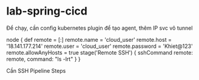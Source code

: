 # lab-spring-cicd


Để chạy, cần config kubernetes plugin để tạo agent, thêm IP svc vô tunnel 



node {
    def remote = [:]
      remote.name = 'cloud_user'
      remote.host = '18.141.177.214'
      remote.user = 'cloud_user'
      remote.password = 'Khiet@123'
      remote.allowAnyHosts = true
      stage('Remote SSH') {
        sshCommand remote: remote, command: "ls -lrt"
      }
}

Cần SSH Pipeline Steps
